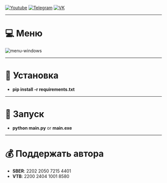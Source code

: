 [![Youtube](https://user-images.githubusercontent.com/64781822/185656066-cdb875f1-ade6-4499-ae50-79a4f61fdc3e.png)](https://www.youtube.com/@avencores/) [![Telegram](https://user-images.githubusercontent.com/64781822/185657127-657c530b-3849-4931-ab91-63d6f0508330.png)](https://t.me/avencoresyt) [![VK](https://user-images.githubusercontent.com/64781822/185657778-21a240e2-da1f-4b72-b37e-447c9adebfcb.png)](https://vk.com/avencoresvk)
___
# 💻 Меню
![menu-windows](https://i.imgur.com/PLTWwhx.png)
___
# 👻 Установка
* **pip install -r requirements.txt**
___
# 💎 Запуск
* **python main.py** or **main.exe**
___
# 💰 Поддержать автора
+ **SBER**: 2202 2050 7215 4401
+ **VTB**: 2200 2404 1001 8580
